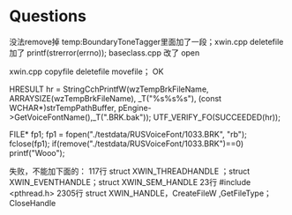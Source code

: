 # Questions
没法remove掉
temp:BoundaryToneTagger里面加了一段；xwin.cpp deletefile加了 printf(strerror(errno));
baseclass.cpp 改了 open


xwin.cpp 
copyfile deletefile movefile； OK

  HRESULT hr = StringCchPrintfW(wzTempBrkFileName, ARRAYSIZE(wzTempBrkFileName), _T("%s%s%s"), (const WCHAR*)strTempPathBuffer, pEngine->GetVoiceFontName(),_T(".BRK.bak"));
        UTF_VERIFY_FO(SUCCEEDED(hr));

 FILE* fp1;
    fp1 = fopen("./testdata/RUSVoiceFont/1033.BRK", "rb");
    fclose(fp1);
    if(remove("./testdata/RUSVoiceFont/1033.BRK")==0)
    printf("Wooo");


失败，不能加下面的：
117行 struct XWIN_THREADHANDLE ；struct XWIN_EVENTHANDLE；struct XWIN_SEM_HANDLE
23行 #include <pthread.h>
2305行 struct XWIN_HANDLE，CreateFileW ,GetFileType；CloseHandle

